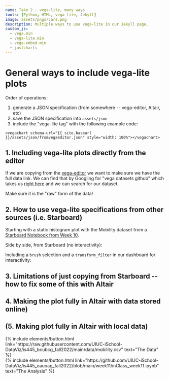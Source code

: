 ```yaml
---
name: Take 2 - vega-lite, many ways
tools: [Python, HTML, vega-lite, Jekyll]
image: assets/pngs/cars.png
description: Multiple ways to use vega-lite in our Jekyll page.
custom_js:
  - vega.min
  - vega-lite.min
  - vega-embed.min
  - justcharts
---
```


# General ways to include vega-lite plots

Order of operations:

1. generate a JSON specification (from somewhere -- vega-editor, 
Altair, etc)
1. save the JSON specification into `assets/json`
1. include the "vega-lite tag" with the following example code:

```
<vegachart schema-url="{{ site.baseurl }}/assets/json/fromvegaeditor.json" style="width: 100%"></vegachart>
```

## 1. Including vega-lite plots directly from the editor

If we are copying from the [vega-editor](https://vega.github.io/editor) we want to make sure we have the full data link.  We can find that by Googling for "vega datasets github" which takes us [right here](https://github.com/vega/vega-datasets/tree/next/data) and we can search for our dataset.

Make sure it is the "raw" form of the data!

<vegachart schema-url="{{ site.baseurl }}/assets/json/interactivescatter_fulllink.json" style="width: 100%"></vegachart>


## 2. How to use vega-lite specifications from other sources (i.e. Starboard)

Starting with a static histogram plot with the Mobility dataset from a [Starboard Notebook from Week 10](https://starboard.gg/nb/nrSZM7g).

<vegachart schema-url="{{ site.baseurl }}/assets/json/mobility_hist.json" style="width: 100%"></vegachart>

Side by side, from Starboard (no interactivity):

<vegachart schema-url="{{ site.baseurl }}/assets/json/sidebyside.json" style="width: 100%"></vegachart>

Including a `brush` selection and a `transform_filter` in our dashboard for interactivity:

<vegachart schema-url="{{ site.baseurl }}/assets/json/dashboard_mobility_from_dict.json" style="width: 100%"></vegachart>



## 3. Limitations of just copying from Starboard -- how to fix some of this with Altair

## 4. Making the plot fully in Altair with data stored online)

## (5. Making plot fully in Altair with local data)



<!-- these are written in a combo of html and liquid --> 

<div class="left">
{% include elements/button.html link="https://raw.githubusercontent.com/UIUC-iSchool-DataViz/is445_bcubcg_fall2022/main/data/mobility.csv" text="The Data" %}
</div>

<div class="right">
{% include elements/button.html link="https://github.com/UIUC-iSchool-DataViz/is445_oauoag_fall2022/blob/main/week11/inClass_week11.ipynb" text="The Analysis" %}
</div>

